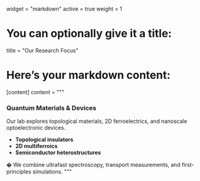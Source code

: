 widget = "markdown"
active = true
weight = 1

# You can optionally give it a title:
title = "Our Research Focus"

# Here’s your markdown content:
[content]
  content = """
  ### Quantum Materials & Devices

  Our lab explores topological materials, 2D ferroelectrics, and nanoscale optoelectronic devices.

  - **Topological insulators**
  - **2D multiferroics**
  - **Semiconductor heterostructures**

  � We combine ultrafast spectroscopy, transport measurements, and first-principles simulations.
  """

